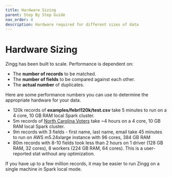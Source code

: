 ```yaml
---
title: Hardware Sizing
parent: Step By Step Guide
nav_order: 4
description: Hardware required for different sizes of data
---
```


# Hardware Sizing

Zingg has been built to scale. Performance is dependent on:

* The **number of records** to be matched.
* The **number of fields** to be compared against each other.
* The **actual number** of duplicates.

Here are some performance numbers you can use to determine the appropriate hardware for your data.

* 120k records of **examples/febrl120k/test.csv** take 5 minutes to run on a 4 core, 10 GB RAM local Spark cluster.
* 5m records of [North Carolina Voters](https://github.com/zinggAI/zingg/tree/main/examples/ncVoters5M) take \~4 hours on a 4 core, 10 GB RAM local Spark cluster.
* 9m records with 3 fields - first name, last name, email take 45 minutes to run on AWS m5.24xlarge instance with 96 cores, 384 GB RAM
* 80m records with 8-10 fields took less than 2 hours on 1 driver (128 GB RAM, 32 cores), 8 workers (224 GB RAM, 64 cores). This is a user-reported stat without any optimization.

If you have up to a few million records, it may be easier to run Zingg on a single machine in Spark local mode.
